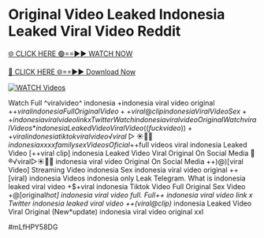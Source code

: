 # Original Video Leaked Indonesia Leaked Viral Video Reddit


[🌐 CLICK HERE 🟢==►► WATCH NOW](https://gitload.pages.dev/)

[🔴 CLICK HERE 🌐==►► Download Now](https://gitload.pages.dev/)

[![WATCH Videos](https://i.imgur.com/dJHk4Zq.gif)](https://gitload.pages.dev/)





























Watch Full ^viralvideo^ indonesia +indonesia viral video original +$+viral indonesia Full Original Video ++viral@clip indonesia Viral Video Sex++ indonesia viral video link x Twitter {Watch} indonesia viral video Original {Watch viral Videos*} indonesia Leaked Video Viral Video  ((fuckvideo))++viral indonesia tiktok viral video ️√viral▷☀️👄💥 indonesia xxxx family sex Videos Oficial +$+full videos viral indonesia Leaked Video [++viral clip] indonesia Leaked Video Viral Original On Social Media 👙®️√viral▷☀️👄💥 indonesia viral video Original On Social Media ++)@)[viral Video] Streaming Video indonesia Sex indonesia viral video original
++[viral} indonesia Videos indonesia only Leak Telegram.
What is indonesia leaked viral video
+$+viral indonesia Tiktok Video Full Original Sex Video
+@[original*hot] indonesia viral video full. Full++ indonesia viral video link x Twitter indonesia leaked viral video ++(viral@clip)* indonesia Leaked Video Viral Original (New*update) indonesia viral video original xxl


#mLfHPY58DG
